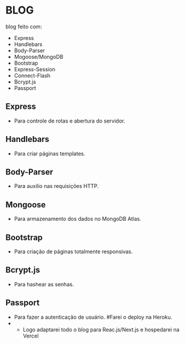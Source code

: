 # BLOG
blog feito com:
-    Express
-    Handlebars
-    Body-Parser
-    Mogoose/MongoDB
-    Bootstrap
-    Express-Session
-    Connect-Flash
-    Bcrypt.js
-    Passport

## Express
- Para controle de rotas e abertura do servidor.

## Handlebars
- Para criar páginas templates.

## Body-Parser
- Para auxilio nas requisições HTTP.

## Mongoose
- Para armazenamento dos dados no MongoDB Atlas.

## Bootstrap
- Para criação de páginas totalmente responsivas.

## Bcrypt.js
- Para hashear as senhas.

## Passport
- Para fazer a autenticação de usuário.
#Farei o deploy na Heroku.
- - Logo adaptarei todo o blog para Reac.js/Next.js e hospedarei na Vercel
